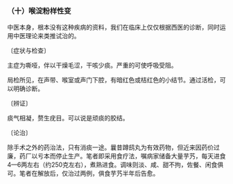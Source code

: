 ### （十）喉淀粉样性变

中医本身，根本没有这种疾病的资料，我们在临床上仅仅根据西医的诊断，同时运用中医理论来类推试治的。

〔症状与检查〕

主症为嘶哑，伴以干燥毛涩，干咳少痰。严重的可使呼吸受阻。

局检所见，在声带、喉室或声门下腔，有暗红色或桔红色的小结节。通过活检，可以明确诊断。

〔辨证〕

痰气相凝，赘生疣目。可以说是顽痰的胶结。

〔论治〕

除手术之外的药治法，只有消痰一途。曩昔蹲鸱丸为有效药物，但近来因药价过廉，药厂以亏本而停止生产。笔者即采用食疗法，嘱病家储备大量芋艿，每天进食4—6两左右（约250克左右），煮熟进食。调味则淡、咸、甜不拘，佐餐、闲食俱可。笔者在解放后，仅治过两例，俱食芋艿半年后告愈。